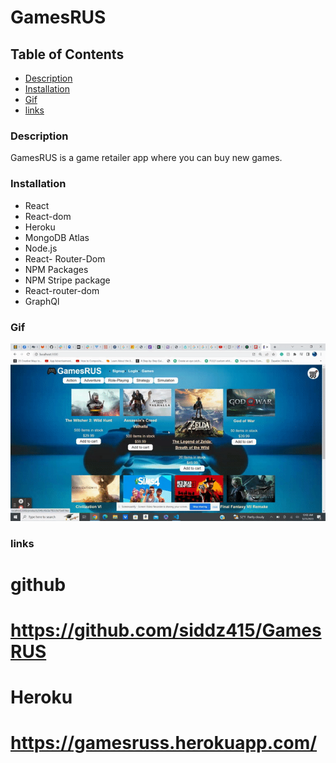 # GamesRUS

## Table of Contents
* [Description](#description)
* [Installation](#installation)
* [Gif](#Gif)
* [links](#links)


### Description
GamesRUS is a game retailer app where you can buy new games.


### Installation
* React
* React-dom
* Heroku
* MongoDB Atlas
* Node.js
* React- Router-Dom
* NPM Packages
* NPM Stripe package
* React-router-dom
* GraphQl

### Gif
![](./Assets/game.gif)

### links
# github
# https://github.com/siddz415/GamesRUS

# Heroku
# https://gamesruss.herokuapp.com/